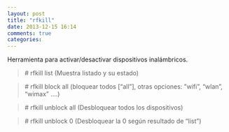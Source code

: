 ```yaml
---
layout: post
title: "rfkill"
date: 2013-12-15 16:14
comments: true
categories: 
---
```

Herramienta para activar/desactivar dispositivos inalámbricos.

>\# rfkill list (Muestra listado y su estado)

>\# rfkill block all (bloquear todos [“all”], otras opciones: ”wifi”, “wlan”, “wimax” ….)

>\# rfkill unblock all (Desbloquear todos los dispositivos)

>\# rfkill unblock 0 (Desbloquear la 0 según resultado de “list”)

